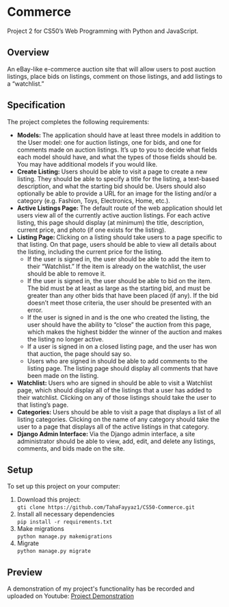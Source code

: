 <h1>Commerce</h1>
Project 2 for CS50’s Web Programming with Python and JavaScript.
<h2>Overview</h2>
An eBay-like e-commerce auction site that will allow users to post auction listings, place bids on listings, comment on those listings, and add listings to a “watchlist.”
<h2>Specification</h2>
The project completes the following requirements:
<ul>
  <li><strong>Models: </strong>
     The application should have at least three models in addition to the User model: one for auction listings, one for bids, and one for comments made on auction listings. It’s up to you to decide what fields each model should have, and what the types of those fields should be. You may have additional models if you would like.</li>
     <li><strong>Create Listing: </strong>
     Users should be able to visit a page to create a new listing. They should be able to specify a title for the listing, a text-based description, and what the starting bid should be. Users should also optionally be able to provide a URL for an image for the listing and/or a category (e.g. Fashion, Toys, Electronics, Home, etc.).</li>
     <li><strong>Active Listings Page: </strong>
     The default route of the web application should let users view all of the currently active auction listings. For each active listing, this page should display (at minimum) the title, description, current price, and photo (if one exists for the listing).</li>
     <li><strong>Listing Page: </strong>
     Clicking on a listing should take users to a page specific to that listing. On that page, users should be able to view all details about the listing, including the current price for the listing.
     <ul>
       <li>If the user is signed in, the user should be able to add the item to their “Watchlist.” If the item is already on the watchlist, the user should be able to remove it.</li>
       <li>If the user is signed in, the user should be able to bid on the item. The bid must be at least as large as the starting bid, and must be greater than any other bids that have been placed (if any). If the bid doesn’t meet those criteria, the user should be presented with an error.</li>
       <li>If the user is signed in and is the one who created the listing, the user should have the ability to “close” the auction from this page, which makes the highest bidder the winner of the auction and makes the listing no longer active.</li>
       <li>If a user is signed in on a closed listing page, and the user has won that auction, the page should say so.</li>
       <li>Users who are signed in should be able to add comments to the listing page. The listing page should display all comments that have been made on the listing.</li>
     </ul>
     </li>
  <li><strong>Watchlist: </strong>
     Users who are signed in should be able to visit a Watchlist page, which should display all of the listings that a user has added to their watchlist. Clicking on any of those listings should take the user to that listing’s page.</li>
   <li><strong>Categories: </strong>
     Users should be able to visit a page that displays a list of all listing categories. Clicking on the name of any category should take the user to a page that displays all of the active listings in that category.</li>
  <li><strong>Django Admin Interface: </strong>
     Via the Django admin interface, a site administrator should be able to view, add, edit, and delete any listings, comments, and bids made on the site.</li>
</ul>
<h2>Setup</h2>
To set up this project on your computer:

<ol>
  <li>Download this project:<br><code>gti clone https://github.com/TahaFayyaz1/CS50-Commerce.git</code></li>
  <li>Install all necessary dependencies <br><code>pip install -r requirements.txt</code></li>
  <li>Make migrations <br><code>python manage.py makemigrations</code></li>
  <li>Migrate <br><code>python manage.py migrate</code></li>
</ol>

<h2>Preview</h2>
A demonstration of my project's functionality has be recorded and uploaded on Youtube:
<a href="https://www.youtube.com/watch?v=h0llQ434Rt4&t=202s">Project Demonstration</a>
